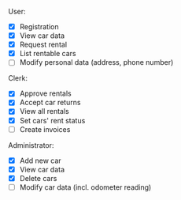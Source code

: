 User:
- [x] Registration
- [x] View car data
- [x] Request rental
- [x] List rentable cars
- [ ] Modify personal data (address, phone number)

Clerk:
- [x] Approve rentals
- [x] Accept car returns
- [x] View all rentals
- [x] Set cars' rent status
- [ ] Create invoices

Administrator:
- [x] Add new car
- [x] View car data
- [x] Delete cars
- [ ] Modify car data (incl. odometer reading)